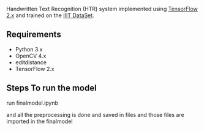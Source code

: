 Handwritten Text Recognition (HTR) system implemented using [TensorFlow 2.x](https://www.tensorflow.org/) and trained on the [IIIT DataSet](https://cvit.iiit.ac.in/research/projects/cvit-projects/indic-hw-data). 

## Requirements

- Python 3.x
- OpenCV 4.x
- editdistance
- TensorFlow 2.x


## Steps To run the model

run finalmodel.ipynb 

and all the preprocessing is done and saved in files and those files are imported in the finalmodel 